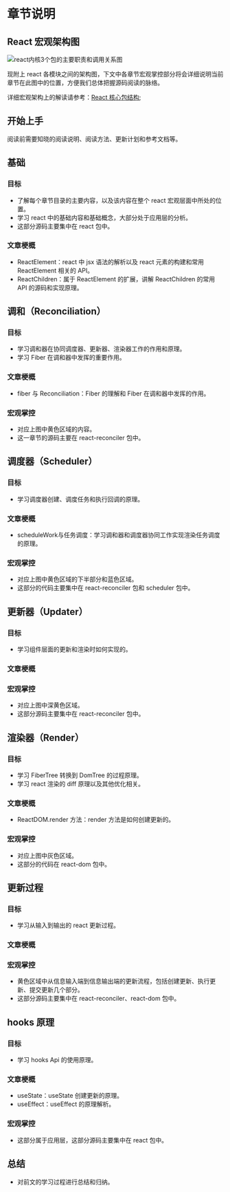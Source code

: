 # 章节说明

## React 宏观架构图

<img :src="$withBase('/assets/img/core-packages.png')" alt="react内核3个包的主要职责和调用关系图">

现附上 react 各模块之间的架构图，下文中各章节宏观掌控部分将会详细说明当前章节在此图中的位置，方便我们总体把握源码阅读的脉络。

详细宏观架构上的解读请参考：[React 核心包结构](../summary/index.md);

## 开始上手

阅读前需要知晓的阅读说明、阅读方法、更新计划和参考文档等。

## 基础

### 目标

- 了解每个章节目录的主要内容，以及该内容在整个 react 宏观层面中所处的位置。
- 学习 react 中的基础内容和基础概念，大部分处于应用层的分析。
- 这部分源码主要集中在 react 包中。

### 文章梗概

- ReactElement：react 中 jsx 语法的解析以及 react 元素的构建和常用 ReactElement 相关的 API。
- ReactChildren：属于 ReactElement 的扩展，讲解 ReactChildren 的常用 API 的源码和实现原理。

## 调和（Reconciliation）

### 目标

- 学习调和器在协同调度器、更新器、渲染器工作的作用和原理。
- 学习 Fiber 在调和器中发挥的重要作用。

### 文章梗概

- fiber 与 Reconciliation：Fiber 的理解和 Fiber 在调和器中发挥的作用。

### 宏观掌控

- 对应上图中黄色区域的内容。
- 这一章节的源码主要在 react-reconciler 包中。


## 调度器（Scheduler）

### 目标

- 学习调度器创建、调度任务和执行回调的原理。

### 文章梗概

- scheduleWork与任务调度：学习调和器和调度器协同工作实现渲染任务调度的原理。

### 宏观掌控

- 对应上图中黄色区域的下半部分和蓝色区域。
- 这部分的代码主要集中在 react-reconciler 包和 scheduler 包中。

## 更新器（Updater）

### 目标

- 学习组件层面的更新和渲染时如何实现的。

### 文章梗概

### 宏观掌控

- 对应上图中深黄色区域。
- 这部分源码主要集中在 react-reconciler 包中。

## 渲染器（Render）

### 目标

- 学习 FiberTree 转换到 DomTree 的过程原理。
- 学习 react 渲染的 diff 原理以及其他优化相关。

### 文章梗概

- ReactDOM.render 方法：render 方法是如何创建更新的。

### 宏观掌控

- 对应上图中灰色区域。
- 这部分的代码在 react-dom 包中。


## 更新过程

### 目标

- 学习从输入到输出的 react 更新过程。

### 文章梗概

### 宏观掌控

- 黄色区域中从信息输入端到信息输出端的更新流程，包括创建更新、执行更新、提交更新几个部分。
- 这部分源码主要集中在 react-reconciler、react-dom 包中。

## hooks 原理

### 目标

- 学习 hooks Api 的使用原理。

### 文章梗概

- useState：useState 创建更新的原理。
- useEffect：useEffect 的原理解析。

### 宏观掌控

- 这部分属于应用层，这部分源码主要集中在 react 包中。

## 总结

- 对前文的学习过程进行总结和归纳。